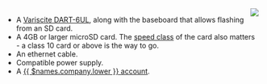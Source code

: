 <img style="float: right;padding-left: 10px;" src="/img/dart6ul.jpg">

* A [Variscite DART-6UL][dart], along with the baseboard that allows flashing from an SD card. 
* A 4GB or larger microSD card. The [speed class][sdSpeed] of the card also matters - a class 10 card or above is the way to go.
* An ethernet cable.
* Compatible power supply.
* A [{{ $names.company.lower }} account][link-to-signup].

[dart]:http://www.variscite.com/products/system-on-module-som/cortex-a7/dart-6ul-freescale-imx-6ul
[sdSpeed]:https://en.wikipedia.org/wiki/Secure_Digital#Speed_class_rating
[link-to-signup]:https://dashboard.resin.io/signup